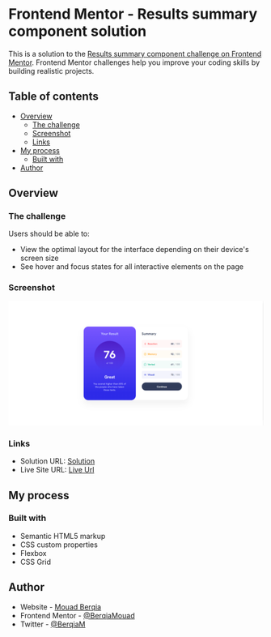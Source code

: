 # Frontend Mentor - Results summary component solution

This is a solution to the [Results summary component challenge on Frontend Mentor](https://www.frontendmentor.io/challenges/results-summary-component-CE_K6s0maV). Frontend Mentor challenges help you improve your coding skills by building realistic projects. 

## Table of contents

- [Overview](#overview)
  - [The challenge](#the-challenge)
  - [Screenshot](#screenshot)
  - [Links](#links)
- [My process](#my-process)
  - [Built with](#built-with)
- [Author](#author)


## Overview

### The challenge

Users should be able to:

- View the optimal layout for the interface depending on their device's screen size
- See hover and focus states for all interactive elements on the page

### Screenshot

![](./Screenshot.png)

### Links

- Solution URL: [Solution](https://github.com/BerqiaMouad/Results-summary-component)
- Live Site URL: [Live Url](https://results-summary-component-submission.netlify.app/)

## My process

### Built with

- Semantic HTML5 markup
- CSS custom properties
- Flexbox
- CSS Grid

## Author

- Website - [Mouad Berqia](https://www.berqiamouad.me/)
- Frontend Mentor - [@BerqiaMouad](https://www.frontendmentor.io/profile/BerqiaMouad)
- Twitter - [@BerqiaM](https://twitter.com/BerqiaM)

